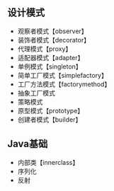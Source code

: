 ## 设计模式

- 观察者模式【observer】
- 装饰者模式【decorator】
- 代理模式【proxy】
- 适配器模式【adapter】
- 单例模式【singleton】
- 简单工厂模式【simplefactory】
- 工厂方法模式【factorymethod】
- 抽象工厂模式
- 策略模式
- 原型模式【prototype】
- 创建者模式【builder】

## Java基础

- 内部类【innerclass】
- 序列化
- 反射